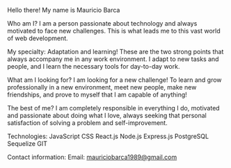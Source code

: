 Hello there! My name is Mauricio Barca

Who am I?
I am a person passionate about technology and always motivated to face new challenges. This is what leads me to this vast world of web development.

My specialty:
Adaptation and learning! These are the two strong points that always accompany me in any work environment. I adapt to new tasks and people, and I learn the necessary tools for day-to-day work.

What am I looking for?
I am looking for a new challenge! To learn and grow professionally in a new environment, meet new people, make new friendships, and prove to myself that I am capable of anything!

The best of me?
I am completely responsible in everything I do, motivated and passionate about doing what I love, always seeking that personal satisfaction of solving a problem and self-improvement.

Technologies: 
JavaScript
CSS
React.js
Node.js
Express.js
PostgreSQL
Sequelize
GIT

Contact information:
Email: mauriciobarca1989@gmail.com
